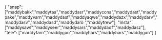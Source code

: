 {
  "snap":  ["maddybakk","maddytaa","maddydasr","maddycona","maddydast","maddypake","maddyvarn","maddydasf","maddyaqwe","maddydazx","maddydarv","maddydasv","maddydasd","maddydaro ","maddytrew"],
  "insta": ["maddysawf","maddyseer","maddysars","maddydadf","maddydasz"],
  "tele":  ["maddyfarn","maddygon","maddyhars","maddyhars","maddygon"]
}
